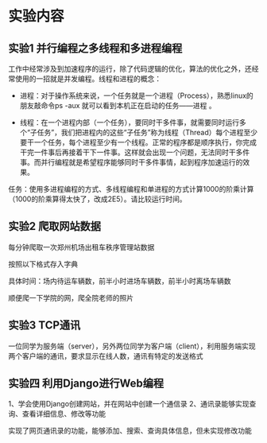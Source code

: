 # 实验内容

## 实验1 并行编程之多线程和多进程编程

⼯作中经常涉及到加速程序的运⾏，除了代码逻辑的优化，算法的优化之外，还经常使⽤的⼀招就是并发编程。线程和进程的概念：

- 进程：对于操作系统来说，⼀个任务就是⼀个进程（Process），熟悉linux的朋友敲命令ps -aux 就可以看到本机正在启动的任务——进程 。

- 线程：在⼀个进程内部（⼀个任务），要同时⼲多件事，就需要同时运⾏多个“⼦任务”，我们把进程内的这些“⼦任务”称为线程（Thread）每个进程⾄少要⼲⼀个任务，每个进程⾄少有⼀个线程。正常的程序都是顺序执⾏，你完成⼲完⼀件事后再接着⼲下⼀件事。这样就会出现⼀个问题，⽆法同时⼲多件事。⽽并⾏编程就是希望程序能够同时⼲多件事情，起到程序加速运⾏的效果。

任务：使⽤多进程编程的⽅式、多线程编程和单进程的⽅式计算1000的阶乘计算（1000的阶乘算得太快了，改成2E5）。请⽐较运⾏时间。

## 实验2 爬取网站数据

每分钟爬取一次郑州机场出租车秩序管理站数据

按照以下格式存入字典

具体时间：场内待运车辆数，前半小时进场车辆数，前半小时离场车辆数

顺便爬一下学院的网，爬全院老师的照片

## 实验3 TCP通讯

一位同学为服务端（server），另外两位同学为客户端（client），利用服务端实现两个客户端的通讯，要求显示在线人数，通讯有特定的发送格式

## 实验四 利用Django进行Web编程

1、学会使用Django创建网站，并在网站中创建一个通信录
2、通讯录能够实现查询、查看详细信息、修改等功能

实现了网页通讯录的功能，能够添加、搜索、查询具体信息，但未实现修改功能
